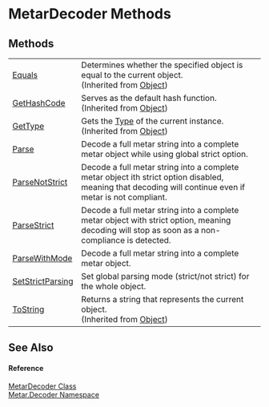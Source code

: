# MetarDecoder Methods




## Methods
<table>
<tr>
<td><a href="https://learn.microsoft.com/dotnet/api/system.object.equals#system-object-equals(system-object)" target="_blank" rel="noopener noreferrer">Equals</a></td>
<td>Determines whether the specified object is equal to the current object.<br />(Inherited from <a href="https://learn.microsoft.com/dotnet/api/system.object" target="_blank" rel="noopener noreferrer">Object</a>)</td></tr>
<tr>
<td><a href="https://learn.microsoft.com/dotnet/api/system.object.gethashcode" target="_blank" rel="noopener noreferrer">GetHashCode</a></td>
<td>Serves as the default hash function.<br />(Inherited from <a href="https://learn.microsoft.com/dotnet/api/system.object" target="_blank" rel="noopener noreferrer">Object</a>)</td></tr>
<tr>
<td><a href="https://learn.microsoft.com/dotnet/api/system.object.gettype" target="_blank" rel="noopener noreferrer">GetType</a></td>
<td>Gets the <a href="https://learn.microsoft.com/dotnet/api/system.type" target="_blank" rel="noopener noreferrer">Type</a> of the current instance.<br />(Inherited from <a href="https://learn.microsoft.com/dotnet/api/system.object" target="_blank" rel="noopener noreferrer">Object</a>)</td></tr>
<tr>
<td><a href="M_Metar_Decoder_MetarDecoder_Parse.md">Parse</a></td>
<td>Decode a full metar string into a complete metar object while using global strict option.</td></tr>
<tr>
<td><a href="M_Metar_Decoder_MetarDecoder_ParseNotStrict.md">ParseNotStrict</a></td>
<td>Decode a full metar string into a complete metar object ith strict option disabled, meaning that decoding will continue even if metar is not compliant.</td></tr>
<tr>
<td><a href="M_Metar_Decoder_MetarDecoder_ParseStrict.md">ParseStrict</a></td>
<td>Decode a full metar string into a complete metar object with strict option, meaning decoding will stop as soon as a non-compliance is detected.</td></tr>
<tr>
<td><a href="M_Metar_Decoder_MetarDecoder_ParseWithMode.md">ParseWithMode</a></td>
<td>Decode a full metar string into a complete metar object.</td></tr>
<tr>
<td><a href="M_Metar_Decoder_MetarDecoder_SetStrictParsing.md">SetStrictParsing</a></td>
<td>Set global parsing mode (strict/not strict) for the whole object.</td></tr>
<tr>
<td><a href="https://learn.microsoft.com/dotnet/api/system.object.tostring" target="_blank" rel="noopener noreferrer">ToString</a></td>
<td>Returns a string that represents the current object.<br />(Inherited from <a href="https://learn.microsoft.com/dotnet/api/system.object" target="_blank" rel="noopener noreferrer">Object</a>)</td></tr>
</table>

## See Also


#### Reference
<a href="T_Metar_Decoder_MetarDecoder.md">MetarDecoder Class</a>  
<a href="N_Metar_Decoder.md">Metar.Decoder Namespace</a>  
